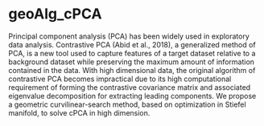 # geoAlg_cPCA
Principal component analysis (PCA) has been widely used in exploratory data analysis. Contrastive PCA (Abid et al., 2018), a generalized method of PCA, is a new tool used to capture features of a target dataset relative to a background dataset while preserving the maximum amount of information contained in the data. With high dimensional data, the original algorithm of contrastive PCA becomes impractical due to its high computational requirement of forming the contrastive covariance matrix and associated eigenvalue decomposition for extracting leading components. We propose a geometric curvilinear-search method, based on optimization in Stiefel manifold, to solve cPCA in high dimension. 
